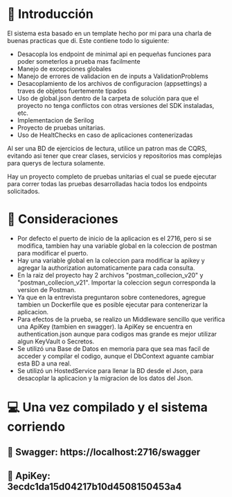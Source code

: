 ﻿
# 📕 Introducción

El sistema esta basado en un template hecho por mi para una charla de buenas practicas que di.
Este contiene todo lo siguiente:
 - Desacopla los endpoint de minimal api en pequeñas funciones para poder someterlos a prueba mas facilmente
 - Manejo de excepciones globales
 - Manejo de errores de validacion en de inputs a ValidationProblems
 - Desacoplamiento de los archivos de configuracion (appsettings) a traves de objetos fuertemente tipados
 - Uso de global.json dentro de la carpeta de solución para que el proyecto no tenga conflictos con otras versiones del SDK instaladas, etc.
 - Implementacion de Serilog
 - Proyecto de pruebas unitarias.
 - Uso de HealtChecks en caso de aplicaciones contenerizadas

Al ser una BD de ejercicios de lectura, utilice un patron mas de CQRS, evitando asi tener que crear clases, servicios y repositorios mas complejas para querys de lectura solamente.

Hay un proyecto completo de pruebas unitarias el cual se puede ejecutar para correr todas las pruebas desarrolladas hacia todos los endpoints solicitados.

# 📖 Consideraciones

- Por defecto el puerto de inicio de la aplicacion es el 2716, pero si se modifica, tambien hay una variable global en la coleccion de postman para modificar el puerto.
- Hay una variable global en la coleccion para modificar la apikey y agregar la authorization automaticamente para cada consulta.
- En la raiz del proyecto hay 2 archivos "postman_collecion_v20" y "postman_collecion_v21". Importar la coleccion segun corresponda la version de Postman.
- Ya que en la entrevista preguntaron sobre contenedores, agregue tambien un Dockerfile que es posible ejecutar para contenerizar la aplicacion.
- Para efectos de la prueba, se realizo un Middleware sencillo que verifica una ApiKey (tambien en swagger). la ApiKey se encuentra en authentication.json aunque para codigos mas grande es mejor utilizar algun KeyVault o Secretos.
- Se utilizó una Base de Datos en memoria para que sea mas facil de acceder y compilar el codigo, aunque el DbContext aguante cambiar esta BD a una real.
- Se utilizó un HostedService para llenar la BD desde el Json, para desacoplar la aplicacion y la migracion de los datos del Json.

# 💻 Una vez compilado y el sistema corriendo
## 🔗 Swagger: https://localhost:2716/swagger
## 🔑 ApiKey:  3ecdc1da15d04217b10d4508150453a4
